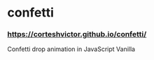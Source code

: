 # confetti

### <a href="https://corteshvictor.github.io/confetti/" target="_blank">https://corteshvictor.github.io/confetti/</a>

Confetti drop animation in JavaScript Vanilla

